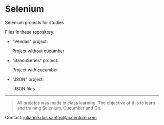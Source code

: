 # Selenium
Selenium projects for studies

Files in these repository:
 - "Vendas" project: 
 
      Project without cucumber
 - "BancoSeries" project:
 
      Project with cucumber
      
  - "JSON" project:
      
      .JSON files

----------------------------------
> All projetcs was made in class learning.
> The objective of it is to learn and training Selenium, Cucumber and Git. 

Contact: julianne.dos.santos@accenture.com
